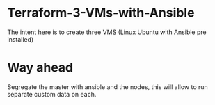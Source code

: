 # Terraform-3-VMs-with-Ansible
The intent here is to create three VMS (Linux Ubuntu with Ansible pre installed)
# Way ahead
Segregate the master with ansible and the nodes, this will allow to run separate custom data on each. 

